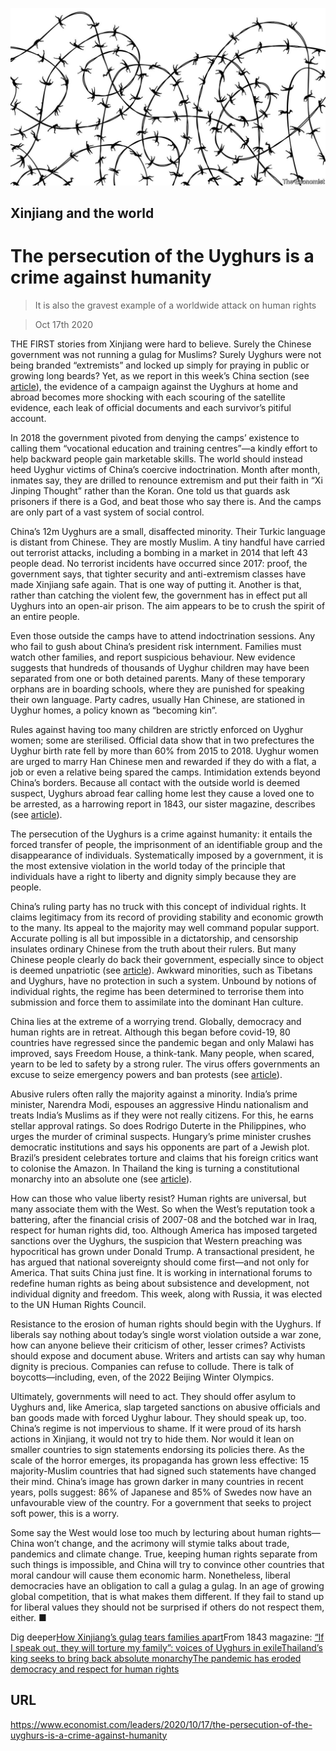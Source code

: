 ![](./images/20201017_LDD001_0.jpg)

## Xinjiang and the world

# The persecution of the Uyghurs is a crime against humanity

> It is also the gravest example of a worldwide attack on human rights

> Oct 17th 2020

THE FIRST stories from Xinjiang were hard to believe. Surely the Chinese government was not running a gulag for Muslims? Surely Uyghurs were not being branded “extremists” and locked up simply for praying in public or growing long beards? Yet, as we report in this week’s China section (see [article](https://www.economist.com//china/2020/10/17/how-xinjiangs-gulag-tears-families-apart)), the evidence of a campaign against the Uyghurs at home and abroad becomes more shocking with each scouring of the satellite evidence, each leak of official documents and each survivor’s pitiful account.

In 2018 the government pivoted from denying the camps’ existence to calling them “vocational education and training centres”—a kindly effort to help backward people gain marketable skills. The world should instead heed Uyghur victims of China’s coercive indoctrination. Month after month, inmates say, they are drilled to renounce extremism and put their faith in “Xi Jinping Thought” rather than the Koran. One told us that guards ask prisoners if there is a God, and beat those who say there is. And the camps are only part of a vast system of social control.

China’s 12m Uyghurs are a small, disaffected minority. Their Turkic language is distant from Chinese. They are mostly Muslim. A tiny handful have carried out terrorist attacks, including a bombing in a market in 2014 that left 43 people dead. No terrorist incidents have occurred since 2017: proof, the government says, that tighter security and anti-extremism classes have made Xinjiang safe again. That is one way of putting it. Another is that, rather than catching the violent few, the government has in effect put all Uyghurs into an open-air prison. The aim appears to be to crush the spirit of an entire people.

Even those outside the camps have to attend indoctrination sessions. Any who fail to gush about China’s president risk internment. Families must watch other families, and report suspicious behaviour. New evidence suggests that hundreds of thousands of Uyghur children may have been separated from one or both detained parents. Many of these temporary orphans are in boarding schools, where they are punished for speaking their own language. Party cadres, usually Han Chinese, are stationed in Uyghur homes, a policy known as “becoming kin”.

Rules against having too many children are strictly enforced on Uyghur women; some are sterilised. Official data show that in two prefectures the Uyghur birth rate fell by more than 60% from 2015 to 2018. Uyghur women are urged to marry Han Chinese men and rewarded if they do with a flat, a job or even a relative being spared the camps. Intimidation extends beyond China’s borders. Because all contact with the outside world is deemed suspect, Uyghurs abroad fear calling home lest they cause a loved one to be arrested, as a harrowing report in 1843, our sister magazine, describes (see [article](https://www.economist.com//1843/2020/10/15/if-i-speak-out-they-will-torture-my-family-voices-of-uyghurs-in-exile)).

The persecution of the Uyghurs is a crime against humanity: it entails the forced transfer of people, the imprisonment of an identifiable group and the disappearance of individuals. Systematically imposed by a government, it is the most extensive violation in the world today of the principle that individuals have a right to liberty and dignity simply because they are people.

China’s ruling party has no truck with this concept of individual rights. It claims legitimacy from its record of providing stability and economic growth to the many. Its appeal to the majority may well command popular support. Accurate polling is all but impossible in a dictatorship, and censorship insulates ordinary Chinese from the truth about their rulers. But many Chinese people clearly do back their government, especially since to object is deemed unpatriotic (see [article](https://www.economist.com//china/2020/10/17/china-calls-its-heroic-handling-of-covid-19-proof-of-its-wisdom)). Awkward minorities, such as Tibetans and Uyghurs, have no protection in such a system. Unbound by notions of individual rights, the regime has been determined to terrorise them into submission and force them to assimilate into the dominant Han culture.

China lies at the extreme of a worrying trend. Globally, democracy and human rights are in retreat. Although this began before covid-19, 80 countries have regressed since the pandemic began and only Malawi has improved, says Freedom House, a think-tank. Many people, when scared, yearn to be led to safety by a strong ruler. The virus offers governments an excuse to seize emergency powers and ban protests (see [article](https://www.economist.com//international/2020/10/17/the-pandemic-has-eroded-democracy-and-respect-for-human-rights)).

Abusive rulers often rally the majority against a minority. India’s prime minister, Narendra Modi, espouses an aggressive Hindu nationalism and treats India’s Muslims as if they were not really citizens. For this, he earns stellar approval ratings. So does Rodrigo Duterte in the Philippines, who urges the murder of criminal suspects. Hungary’s prime minister crushes democratic institutions and says his opponents are part of a Jewish plot. Brazil’s president celebrates torture and claims that his foreign critics want to colonise the Amazon. In Thailand the king is turning a constitutional monarchy into an absolute one (see [article](https://www.economist.com//node/21792837)).

How can those who value liberty resist? Human rights are universal, but many associate them with the West. So when the West’s reputation took a battering, after the financial crisis of 2007-08 and the botched war in Iraq, respect for human rights did, too. Although America has imposed targeted sanctions over the Uyghurs, the suspicion that Western preaching was hypocritical has grown under Donald Trump. A transactional president, he has argued that national sovereignty should come first—and not only for America. That suits China just fine. It is working in international forums to redefine human rights as being about subsistence and development, not individual dignity and freedom. This week, along with Russia, it was elected to the UN Human Rights Council.

Resistance to the erosion of human rights should begin with the Uyghurs. If liberals say nothing about today’s single worst violation outside a war zone, how can anyone believe their criticism of other, lesser crimes? Activists should expose and document abuse. Writers and artists can say why human dignity is precious. Companies can refuse to collude. There is talk of boycotts—including, even, of the 2022 Beijing Winter Olympics.



Ultimately, governments will need to act. They should offer asylum to Uyghurs and, like America, slap targeted sanctions on abusive officials and ban goods made with forced Uyghur labour. They should speak up, too. China’s regime is not impervious to shame. If it were proud of its harsh actions in Xinjiang, it would not try to hide them. Nor would it lean on smaller countries to sign statements endorsing its policies there. As the scale of the horror emerges, its propaganda has grown less effective: 15 majority-Muslim countries that had signed such statements have changed their mind. China’s image has grown darker in many countries in recent years, polls suggest: 86% of Japanese and 85% of Swedes now have an unfavourable view of the country. For a government that seeks to project soft power, this is a worry.

Some say the West would lose too much by lecturing about human rights—China won’t change, and the acrimony will stymie talks about trade, pandemics and climate change. True, keeping human rights separate from such things is impossible, and China will try to convince other countries that moral candour will cause them economic harm. Nonetheless, liberal democracies have an obligation to call a gulag a gulag. In an age of growing global competition, that is what makes them different. If they fail to stand up for liberal values they should not be surprised if others do not respect them, either. ■

Dig deeper[How Xinjiang’s gulag tears families apart](https://www.economist.com//china/2020/10/17/how-xinjiangs-gulag-tears-families-apart)From 1843 magazine: [“If I speak out, they will torture my family”: voices of Uyghurs in exile](https://www.economist.com//1843/2020/10/15/if-i-speak-out-they-will-torture-my-family-voices-of-uyghurs-in-exile)[Thailand’s king seeks to bring back absolute monarchy](https://www.economist.com//node/21792837)[The pandemic has eroded democracy and respect for human rights](https://www.economist.com//international/2020/10/17/the-pandemic-has-eroded-democracy-and-respect-for-human-rights)

## URL

https://www.economist.com/leaders/2020/10/17/the-persecution-of-the-uyghurs-is-a-crime-against-humanity
